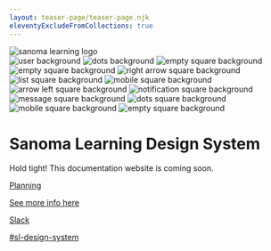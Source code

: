 ```yaml
---
layout: teaser-page/teaser-page.njk
eleventyExcludeFromCollections: true
---
```

<div class="ds-teaser">
<img src="" class="ds-teaser_logo" alt="sanoma learning logo" />

[//]: # (<img src="/assets/teaser-page/squares/arrow-dots-square.png" class="ds-teaser-background ds-teaser_dots" alt="dots background" />)

[//]: # ()
[//]: # (<img src="/assets/teaser-page/squares/chat-square.png" class="ds-teaser-background ds-teaser_chat" alt="chat background" />)

[//]: # ()
[//]: # (<img src="/assets/teaser-page/squares/arrow-square.png" class="ds-teaser-background ds-teaser_arrow" alt="arrow background" />)

[//]: # ()
[//]: # (<img src="/assets/teaser-page/squares/user-square.png" class="ds-teaser-background ds-teaser_user" alt="user background" />)

[//]: # ()
[//]: # (<img src="/assets/teaser-page/squares/arrow-dots-square.png" class="ds-teaser-background ds-teaser_dots-second" alt="dots background" />)

[//]: # ()
[//]: # (<img src="/assets/teaser-page/squares/empty-square.png" class="ds-teaser-background ds-teaser_empty" alt="empty square background" />)

[//]: # ()
[//]: # (<img src="/assets/teaser-page/squares/empty-square.png" class="ds-teaser-background ds-teaser_empty-second" alt="empty square background" />)

[//]: # ()
[//]: # (<img src="/assets/teaser-page/squares/right-arrow-square.png" class="ds-teaser-background ds-teaser_right-arrow" alt="right arrow square background" />)

[//]: # ()
[//]: # (<img src="/assets/teaser-page/squares/list-square.png" class="ds-teaser-background ds-teaser_list" alt="list square background" />)

[//]: # ()
[//]: # (<img src="/assets/teaser-page/squares/mobile-square.png" class="ds-teaser-background ds-teaser_mobile" alt="mobile square background" />)

[//]: # ()
[//]: # (<img src="/assets/teaser-page/squares/arrow-left-square.png" class="ds-teaser-background ds-teaser_left-arrow" alt="arrow left square background" />)

[//]: # ()
[//]: # (<img src="/assets/teaser-page/squares/notification-square.png" class="ds-teaser-background ds-teaser_notification" alt="notification square background" />)

[//]: # ()
[//]: # (<img src="/assets/teaser-page/squares/message-square.png" class="ds-teaser-background ds-teaser_message" alt="message square background" />)

[//]: # ()
[//]: # (<img src="/assets/teaser-page/squares/arrow-dots-half-square.png" class="ds-teaser-background ds-teaser_dots-half" alt="dots square background" />)

[//]: # ()
[//]: # (<img src="/assets/teaser-page/squares/mobile-bottom-square.png" class="ds-teaser-background ds-teaser_mobile-bottom" alt="mobile square background" />)

[//]: # ()
[//]: # (<img src="/assets/teaser-page/squares/empty-half-square.png" class="ds-teaser-background ds-teaser_empty-half" alt="empty square background" />)



<div class="ds-teaser-background ds-teaser_dots"></div>

<div class="ds-teaser-background ds-teaser_chat"></div>

<div class="ds-teaser-background ds-teaser_arrow"></div>

<img src="/assets/teaser-page/squares/user-square.png" class="ds-teaser-background ds-teaser_user" alt="user background" />

<img src="/assets/teaser-page/squares/arrow-dots-square.png" class="ds-teaser-background ds-teaser_dots-second" alt="dots background" />

<img src="/assets/teaser-page/squares/empty-square.png" class="ds-teaser-background ds-teaser_empty" alt="empty square background" />

<img src="/assets/teaser-page/squares/empty-square.png" class="ds-teaser-background ds-teaser_empty-second" alt="empty square background" />

<img src="/assets/teaser-page/squares/right-arrow-square.png" class="ds-teaser-background ds-teaser_right-arrow" alt="right arrow square background" />

<img src="/assets/teaser-page/squares/list-square.png" class="ds-teaser-background ds-teaser_list" alt="list square background" />

<img src="/assets/teaser-page/squares/mobile-square.png" class="ds-teaser-background ds-teaser_mobile" alt="mobile square background" />

<img src="/assets/teaser-page/squares/arrow-left-square.png" class="ds-teaser-background ds-teaser_left-arrow" alt="arrow left square background" />

<img src="/assets/teaser-page/squares/notification-square.png" class="ds-teaser-background ds-teaser_notification" alt="notification square background" />

<img src="/assets/teaser-page/squares/message-square.png" class="ds-teaser-background ds-teaser_message" alt="message square background" />

<img src="/assets/teaser-page/squares/arrow-dots-half-square.png" class="ds-teaser-background ds-teaser_dots-half" alt="dots square background" />

<img src="/assets/teaser-page/squares/mobile-bottom-square.png" class="ds-teaser-background ds-teaser_mobile-bottom" alt="mobile square background" />

<img src="/assets/teaser-page/squares/empty-half-square.png" class="ds-teaser-background ds-teaser_empty-half" alt="empty square background" />

<div class="ds-teaser__wrapper">
<h1>Sanoma Learning Design System</h1>

Hold tight! This documentation website is coming soon.

<div class="ds-teaser__card-wrapper">
<a href="https://github.com/orgs/sanomalearning/projects/2" target="_blank" class="ds-teaser__card">
<div class="ds-teaser__card-text">
  <p class="ds-teaser__card-text-heading">Planning</p>
See more info here
</div>
<div class="ds-teaser__card-icon ds-teaser__card-icon--github">
</div>
</a>

<a href="https://sanoma.slack.com/archives/C03SA9HUUA3" class="ds-teaser__card">
<div class="ds-teaser__card-text">
  <p class="ds-teaser__card-text-heading">Slack</p>
#sl-design-system
</div>
<div class="ds-teaser__card-icon ds-teaser__card-icon--slack">
</div>
</a>
</div>
</div>
</div>
